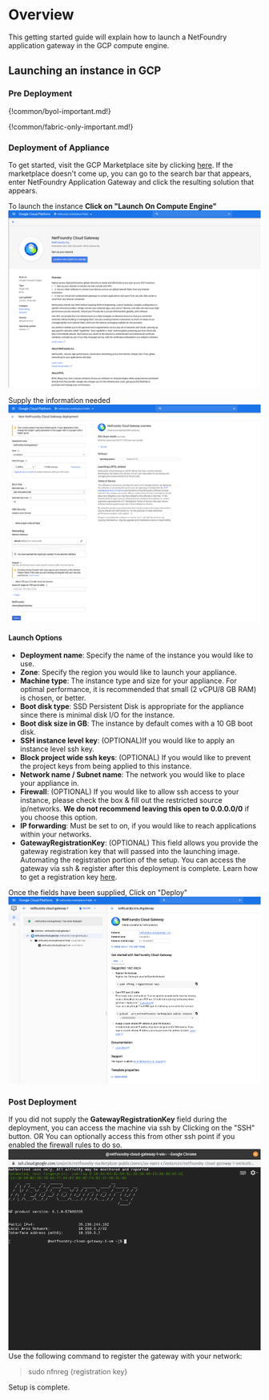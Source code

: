 # Overview
This getting started guide will explain how to launch a NetFoundry application gateway in the GCP compute engine.


## Launching an instance in GCP

### Pre Deployment

{!common/byol-important.md!}

{!common/fabric-only-important.md!}

### Deployment of Appliance

To get started, visit the GCP Marketplace site by clicking [here](https://console.cloud.google.com/marketplace/details/netfoundry/netfoundry-cloud-gateway). 
If the marketplace doesn't come up, you can go to the search bar that appears, enter NetFoundry Application Gateway and click the resulting solution that appears.

To launch the instance **Click on "Launch On Compute Engine"**
![Image](../../images/GCPLaunch.png)

Supply the information needed
![Image](../../images/GCPLaunchOptions.png)


#### Launch Options

* **Deployment name**: Specify the name of the instance you would like to use.
* **Zone**: Specify the region you would like to launch your appliance.
* **Machine type**: The instance type and size for your appliance. For optimal performance, it is recommended that small (2 vCPU/8 GB RAM) is chosen, or better.
* **Boot disk type**: SSD Persistent Disk is appropriate for the appliance since there is minimal disk I/O for the instance.
* **Boot disk size in GB**: The instance by default comes with a 10 GB boot disk. 
* **SSH instance level key**: (OPTIONAL)If you would like to apply an instance level ssh key.
* **Block project wide ssh keys**: (OPTIONAL) If you would like to prevent the project keys from being applied to this instance.
* **Network name / Subnet name**: The network you would like to place your appliance in.
* **Firewall**: (OPTIONAL) If you would like to allow ssh access to your instance, please check the box & fill out the restricted source ip/networks. **We do not recommend leaving this open to 0.0.0.0/0** if you choose this option.
* **IP forwarding**: Must be set to on, if you would like to reach applications within your networks.
* **GatewayRegistrationKey**: (OPTIONAL) This field allows you provide the gateway registration key that will passed into the launching image. Automating the registration portion of the setup.  You can access the gateway via ssh & register after this deployment is complete. Learn how to get a registration key [here](https://support.netfoundry.io/hc/en-us/articles/360017558212-Introduction-to-Gateway-Endpoints).

Once the fields have been supplied, Click on "Deploy"
![Image](../../images/GCPLaunched.png)


### Post Deployment

If you did not supply the **GatewayRegistrationKey** field during the deployment, you can access the machine via ssh by Clicking on the "SSH" button.  OR You can optionally access this from other ssh point if you enabled the firewall rules to do so.
![Image](../../images/GCPSSH.png)
Use the following command to register the gateway with your network:
>sudo nfnreg {registration key}

Setup is complete.

